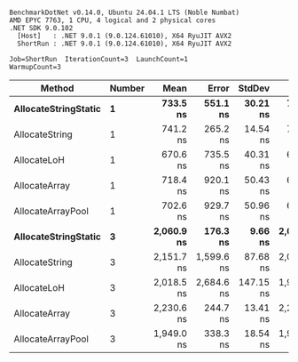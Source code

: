 ```

BenchmarkDotNet v0.14.0, Ubuntu 24.04.1 LTS (Noble Numbat)
AMD EPYC 7763, 1 CPU, 4 logical and 2 physical cores
.NET SDK 9.0.102
  [Host]   : .NET 9.0.1 (9.0.124.61010), X64 RyuJIT AVX2
  ShortRun : .NET 9.0.1 (9.0.124.61010), X64 RyuJIT AVX2

Job=ShortRun  IterationCount=3  LaunchCount=1  
WarmupCount=3  

```
| Method               | Number | Mean       | Error      | StdDev    | Min        | Max        | Gen0   | Gen1   | Allocated |
|--------------------- |------- |-----------:|-----------:|----------:|-----------:|-----------:|-------:|-------:|----------:|
| **AllocateStringStatic** | **1**      |   **733.5 ns** |   **551.1 ns** |  **30.21 ns** |   **700.4 ns** |   **759.6 ns** | **0.0620** | **0.0610** |   **1.02 KB** |
| AllocateString       | 1      |   741.2 ns |   265.2 ns |  14.54 ns |   730.3 ns |   757.7 ns | 0.0620 | 0.0610 |   1.02 KB |
| AllocateLoH          | 1      |   670.6 ns |   735.5 ns |  40.31 ns |   642.2 ns |   716.8 ns | 0.0620 | 0.0610 |   1.02 KB |
| AllocateArray        | 1      |   718.4 ns |   920.1 ns |  50.43 ns |   661.7 ns |   758.3 ns | 0.0620 | 0.0610 |   1.02 KB |
| AllocateArrayPool    | 1      |   702.6 ns |   929.7 ns |  50.96 ns |   645.5 ns |   743.5 ns | 0.0620 | 0.0610 |   1.02 KB |
| **AllocateStringStatic** | **3**      | **2,060.9 ns** |   **176.3 ns** |   **9.66 ns** | **2,050.0 ns** | **2,068.6 ns** | **0.1869** | **0.1831** |   **3.07 KB** |
| AllocateString       | 3      | 2,151.7 ns | 1,599.6 ns |  87.68 ns | 2,050.5 ns | 2,205.8 ns | 0.1869 | 0.1831 |   3.07 KB |
| AllocateLoH          | 3      | 2,018.5 ns | 2,684.6 ns | 147.15 ns | 1,920.2 ns | 2,187.7 ns | 0.1869 | 0.1831 |   3.07 KB |
| AllocateArray        | 3      | 2,230.6 ns |   244.7 ns |  13.41 ns | 2,219.6 ns | 2,245.5 ns | 0.1869 | 0.1831 |   3.07 KB |
| AllocateArrayPool    | 3      | 1,949.0 ns |   338.3 ns |  18.54 ns | 1,932.9 ns | 1,969.3 ns | 0.1869 | 0.1831 |   3.07 KB |
